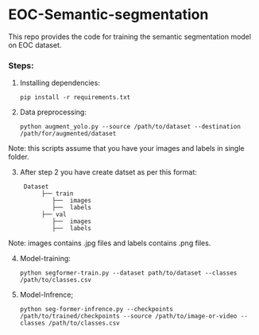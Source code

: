 # EOC-Semantic-segmentation
This repo provides the code for training the semantic segmentation model on EOC dataset.

### Steps:

  1. Installing dependencies:
     ```shell
     pip install -r requirements.txt
     ```

  2. Data preprocessing:
     ```shell
     python augment_yolo.py --source /path/to/dataset --destination /path/for/augmented/dataset
     ```

  Note: this scripts assume that you have your images and labels in single folder.

  3. After step 2 you have create datset as per this format:

          Dataset
       		   ├── train
                  ├──  images
                  ├──  labels
       		   ├── val
                  ├──  images
                  ├──  labels

  Note: images contains .jpg files and labels contains .png files.

  4. Model-training:
     ```shell
     python segformer-train.py --dataset path/to/dataset --classes /path/to/classes.csv
     ```
  6. Model-Infrence;
     ```shell
     python seg-former-infrence.py --checkpoints /path/to/trained/checkpoints --source /path/to/image-or-video --classes /path/to/classes.csv
     ```






        
